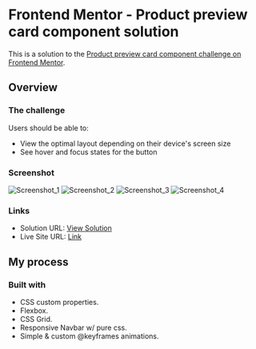 # Frontend Mentor - Product preview card component solution

This is a solution to the [Product preview card component challenge on Frontend Mentor](https://www.frontendmentor.io/challenges/news-homepage-H6SWTa1MFl).

## Overview

### The challenge

Users should be able to:

- View the optimal layout depending on their device's screen size
- See hover and focus states for the button

### Screenshot
![Screenshot_1](https://user-images.githubusercontent.com/115939077/197403371-3a7b4ca7-0cbb-4cad-8956-f1e4130d24d5.png)
![Screenshot_2](https://user-images.githubusercontent.com/115939077/197403372-c4a0e9f8-bb57-4708-b1ca-007cea809c32.png)
![Screenshot_3](https://user-images.githubusercontent.com/115939077/197403377-a9f7e2ee-fa4c-412a-a543-d52dde6c44f4.png)
![Screenshot_4](https://user-images.githubusercontent.com/115939077/197403378-c7a3f2a6-f01a-4a23-b726-55a4e33d36f2.png)

### Links

- Solution URL: [View Solution](https://3nonch.github.io/News-homepage/)
- Live Site URL: [Link](https://3nonch.github.io/Product-preview-card-component/)

## My process

### Built with

- CSS custom properties.
- Flexbox.
- CSS Grid.
- Responsive Navbar w/ pure css.
- Simple & custom @keyframes animations.
